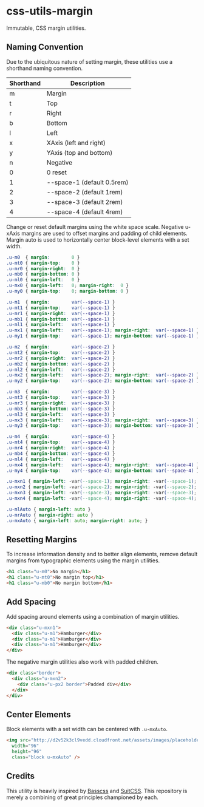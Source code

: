 # css-utils-margin
Immutable, CSS margin utilities.

## Naming Convention
Due to the ubiquitous nature of setting margin, these utilities use a shorthand
naming convention.

| Shorthand | Description                |
| --------- | -----------                |
| m         | Margin                     |
| t         | Top                        |
| r         | Right                      |
| b         | Bottom                     |
| l         | Left                       |
| x         | XAxis (left and right)     |
| y         | YAxis (top and bottom)     |
| n         | Negative                   |
| 0         | 0 reset                    |
| 1         | --space-1 (default 0.5rem) |
| 2         | --space-2 (default 1rem)   |
| 3         | --space-3 (default 2rem)   |
| 4         | --space-4 (default 4rem)   |

Change or reset default margins using the white space scale. Negative u-xAxis
margins are used to offset margins and padding of child elements. Margin auto is
used to horizontally center block-level elements with a set width.

```css
.u-m0  { margin:        0 }
.u-mt0 { margin-top:    0 }
.u-mr0 { margin-right:  0 }
.u-mb0 { margin-bottom: 0 }
.u-ml0 { margin-left:   0 }
.u-mx0 { margin-left:   0; margin-right:  0 }
.u-my0 { margin-top:    0; margin-bottom: 0 }

.u-m1  { margin:        var(--space-1) }
.u-mt1 { margin-top:    var(--space-1) }
.u-mr1 { margin-right:  var(--space-1) }
.u-mb1 { margin-bottom: var(--space-1) }
.u-ml1 { margin-left:   var(--space-1) }
.u-mx1 { margin-left:   var(--space-1); margin-right:  var(--space-1) }
.u-my1 { margin-top:    var(--space-1); margin-bottom: var(--space-1) }

.u-m2  { margin:        var(--space-2) }
.u-mt2 { margin-top:    var(--space-2) }
.u-mr2 { margin-right:  var(--space-2) }
.u-mb2 { margin-bottom: var(--space-2) }
.u-ml2 { margin-left:   var(--space-2) }
.u-mx2 { margin-left:   var(--space-2); margin-right:  var(--space-2) }
.u-my2 { margin-top:    var(--space-2); margin-bottom: var(--space-2) }

.u-m3  { margin:        var(--space-3) }
.u-mt3 { margin-top:    var(--space-3) }
.u-mr3 { margin-right:  var(--space-3) }
.u-mb3 { margin-bottom: var(--space-3) }
.u-ml3 { margin-left:   var(--space-3) }
.u-mx3 { margin-left:   var(--space-3); margin-right:  var(--space-3) }
.u-my3 { margin-top:    var(--space-3); margin-bottom: var(--space-3) }

.u-m4  { margin:        var(--space-4) }
.u-mt4 { margin-top:    var(--space-4) }
.u-mr4 { margin-right:  var(--space-4) }
.u-mb4 { margin-bottom: var(--space-4) }
.u-ml4 { margin-left:   var(--space-4) }
.u-mx4 { margin-left:   var(--space-4); margin-right:  var(--space-4) }
.u-my4 { margin-top:    var(--space-4); margin-bottom: var(--space-4) }

.u-mxn1 { margin-left: -var(--space-1); margin-right: -var(--space-1); }
.u-mxn2 { margin-left: -var(--space-2); margin-right: -var(--space-2); }
.u-mxn3 { margin-left: -var(--space-3); margin-right: -var(--space-3); }
.u-mxn4 { margin-left: -var(--space-4); margin-right: -var(--space-4); }

.u-mlAuto { margin-left: auto }
.u-mrAuto { margin-right: auto }
.u-mxAuto { margin-left: auto; margin-right: auto; }
```

## Resetting Margins
To increase information density and to better align elements, remove default
margins from typographic elements using the margin utilities.

```html
<h1 class="u-m0">No margin</h1>
<h1 class="u-mt0">No margin top</h1>
<h1 class="u-mb0">No margin bottom</h1>
```

## Add Spacing
Add spacing around elements using a combination of margin utilities.

```html
<div class="u-mxn1">
  <div class="u-m1">Hamburger</div>
  <div class="u-m1">Hamburger</div>
  <div class="u-m1">Hamburger</div>
</div>
```

The negative margin utilities also work with padded children.

```html
<div class="border">
  <div class="u-mxn2">
    <div class="u-px2 border">Padded div</div>
  </div>
</div>
```

## Center Elements
Block elements with a set width can be centered with `.u-mxAuto`.

```html
<img src="http://d2v52k3cl9vedd.cloudfront.net/assets/images/placeholder-square.svg"
  width="96"
  height="96"
  class="block u-mxAuto" />
```

## Credits
This utility is heavily inspired by [Basscss](http://www.basscss.com) and
[SuitCSS](http://suitcss.github.io). This repository is merely a combining of
great principles championed by each.
